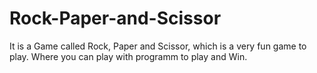 # Rock-Paper-and-Scissor
It is a Game called Rock, Paper and Scissor, which is a very fun game to play. Where you can play with programm to play and Win.

